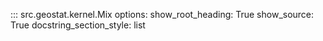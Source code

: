::: src.geostat.kernel.Mix
    options:
        show_root_heading: True
        show_source: True
        docstring_section_style: list